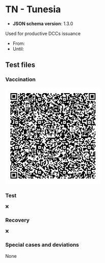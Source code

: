 # TN - Tunesia

* **JSON schema version**: 1.3.0

Used for productive DCCs issuance
* From: 
* Until:

## Test files

### Vaccination

![VAC2](VAC_TN02.png)


### Test

❌

### Recovery

❌

### Special cases and deviations
None
